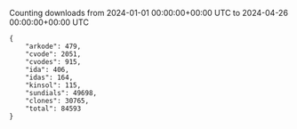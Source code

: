 
Counting downloads from 2024-01-01 00:00:00+00:00 UTC to 2024-04-26 00:00:00+00:00 UTC

```
{
    "arkode": 479,
    "cvode": 2051,
    "cvodes": 915,
    "ida": 406,
    "idas": 164,
    "kinsol": 115,
    "sundials": 49698,
    "clones": 30765,
    "total": 84593
}
```
